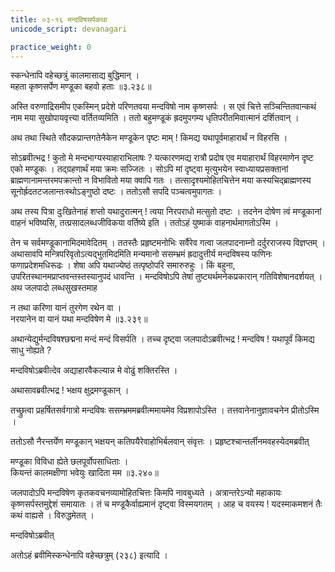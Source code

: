 ```yaml
---
title: ०३-१६ मन्दविषसर्पकथा
unicode_script: devanagari

practice_weight: 0
---
```

स्कन्धेनापि वहेच्छत्रुं कालमासाद्य बुद्धिमान् ।  
महता कृष्णसर्पेण मण्डूका बहवो हताः ॥३.२३८॥

अस्ति वरुणाद्रिसमीप एकस्मिन् प्रदेशे परिणतवया मन्दविषो नाम कृष्णसर्पः । स एवं चित्ते सञ्चिन्तितवान्कथं नाम मया सुखोपायवृत्त्या वर्तितव्यमिति । ततो बहुमण्डूकं ह्रदमुपगम्य धृतिपरीतमिवात्मानं दर्शितवान् ।  

अथ तथा स्थिते सौदकप्रान्तगतेनैकेन मण्डूकेन पृष्टः माम् ! किमद्य यथापूर्वमाहारार्थं न विहरसि ।  

सोऽब्रवीत्भद्र ! कुतो मे मन्दभाग्यस्याहाराभिलाषः ? यत्कारणमद्य रात्रौ प्रदोष एव मयाहारार्थं विहरमाणेन दृष्ट एको मण्डूकः । तद्ग्रहणार्थं मया क्रमः सज्जितः । सोऽपि मां दृष्ट्वा मृत्युभयेन स्वाध्यायप्रसक्तानां ब्राह्मणानामन्तरमपक्रान्तो न विभावितो मया क्वापि गतः । तत्सादृश्यमोहितचित्तेन मया कस्यचिद्ब्राह्मणस्य सूनोर्ह्रदतटजलान्तःस्थोऽङ्गुष्ठो दष्टः । ततोऽसौ सपदि पञ्चत्वमुपागतः ।  

अथ तस्य पित्रा दुःखितेनाहं शप्तो यथादुरात्मन् ! त्वया निरपराधो मत्सुतो दष्टः । तदनेन दोषेण त्वं मण्डूकानां वाहनं भविष्यसि, तत्प्रसादलब्धजीविकया वर्तिष्ये इति । ततोऽहं युष्माकं वाहनार्थमागतोऽस्मि ।  

तेन च सर्वमण्डूकानामिदमावेदितम् । ततस्तैः प्रहृष्टमनोभिः सर्वैरेव गत्वा जलपादनाम्नो दर्दुरराजस्य विज्ञप्तम् । अथासावपि मन्त्रिपरिवृतोऽत्यद्भुतमिदमिति मन्यमानो ससम्भ्रमं ह्रदादुत्तीर्य मन्दविषस्य फणिनः फणाप्रदेशमधिरूढः । शेषा अपि यथाज्येष्ठं तत्पृष्ठोपरि समारुरुहुः । किं बहुना, उपरितस्थानमप्राप्तवन्तस्तस्यानुपदं धावन्ति । मन्दविषोऽपि तेषां तुष्ट्यर्थमनेकप्रकारान् गतिविशेषानदर्शयत् । अथ जलपादो लब्धसुखस्तमाह

न तथा करिणा यानं तुरगेण रथेन वा ।  
नरयानेन वा यानं यथा मन्दविषेण मे ॥३.२३९॥

अथान्येद्युर्मन्दविषश्छद्मना मन्दं मन्दं विसर्पति । तच्च दृष्ट्वा जलपादोऽब्रवीत्भद्र ! मन्दविष ! यथापूर्वं किमद्य साधु नोह्यते ?

मन्दविषोऽब्रवीत्देव अद्याहारवैकल्यान्न मे वोढुं शक्तिरस्ति ।  

अथासावब्रवीत्भद्र ! भक्षय क्षुद्रमण्डूकान् ।  

तच्छ्रुत्वा प्रहर्षितसर्वगात्रो मन्दविषः ससम्भ्रममब्रवीत्ममायमेव विप्रशापोऽस्ति । तत्तवानेनानुज्ञावचनेन प्रीतोऽस्मि ।  

ततोऽसौ नैरन्तर्येण मण्डूकान् भक्षयन् कतिपयैरेवाहोभिर्बलवान् संवृत्तः । प्रहृष्टश्चान्तर्लीनमवहस्येदमब्रवीत्

मण्डूका विविधा ह्येते छलपूर्वोपसाधिताः ।  
कियन्तं कालमक्षीणा भवेयुः खादिता मम ॥३.२४०॥

जलपादोऽपि मन्दविषेण कृतकवचनव्यामोहितचित्तः किमपि नावबुध्यते । अत्रान्तरेऽन्यो महाकायः कृष्णसर्पस्तमुद्देशं समायातः । तं च मण्डूकैर्वाह्यमानं दृष्ट्वा विस्मयगतम् । आह च वयस्य ! यदस्माकमशनं तैः कथं वाह्यसे । विरुद्धमेतत् ।  

मन्दविषोऽब्रवीत्

<div class="js_include" url="03-17_dhrutAndhabrAhmaNakathA.md"  newLevelForH1="3" includeTitle="true"> </div>

अतोऽहं ब्रवीमिस्कन्धेनापि वहेच्छत्रुम् (२३८) इत्यादि ।  
